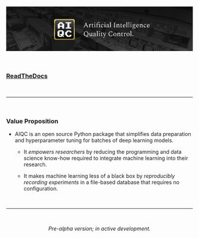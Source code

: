 ![AIQC (wide)](/docs/images/aiqc_logo_banner_controlroom.png)

<br />

### [ReadTheDocs](https://aiqc.readthedocs.io/)

<br />

---

<br />

### Value Proposition

* AIQC is an open source Python package that simplifies data preparation and hyperparameter tuning for batches of deep learning models.

  * It *empowers researchers* by reducing the programming and data science know-how required to integrate machine learning into their research.

  * It makes machine learning less of a black box by *reproducibly recording experiments* in a file-based database that requires no configuration.

<br />

---

<br />

<p align="center"><i>Pre-alpha version; in active development.</i></p>

<br />